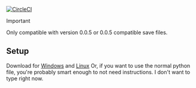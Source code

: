 [![CircleCI](https://dl.circleci.com/status-badge/img/gh/qtqgyt/sandustrysavevisualizer/tree/main.svg?style=svg)](https://dl.circleci.com/status-badge/redirect/gh/qtqgyt/sandustrysavevisualizer/tree/main)
> [!IMPORTANT]
> Only compatible with version 0.0.5 or 0.0.5 compatible save files.
## Setup
Download for [Windows](https://github.com/qtqgyt/sandustrysavevisualizer/releases/latest/download/main.exe) and [Linux](https://github.com/qtqgyt/sandustrysavevisualizer/releases/latest/download/main)
Or, if you want to use the normal python file, you're probably smart enough to not need instructions. I don't want to type right now.
